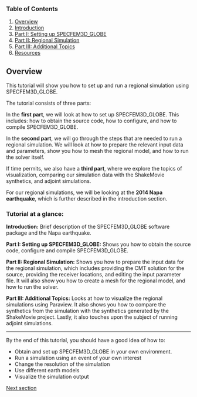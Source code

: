 
### Table of Contents
1. [Overview](/index.md)
2. [Introduction](/intro_specfem.md)
3. [Part I: Setting up SPECFEM3D_GLOBE](/getting_started.md)
4. [Part II: Regional Simulation](/prep_data.md)
5. [Part III: Additional Topics](/partIII.md)
6. [Resources](resources.md)


## Overview

This tutorial will show you how to set up and run a regional simulation using
SPECFEM3D_GLOBE.

The tutorial consists of three parts:

In the **first part**, we will look at how to set up SPECFEM3D_GLOBE. 
This includes: how to obtain the source code, how to configure, and how to 
compile SPECFEM3D_GLOBE.

In the **second part**, we will go through the steps that are needed to run
a regional simulation. We will look at how to prepare the relevant input 
data and parameters, show you how to mesh the regional model, and how to 
run the solver itself.

If time permits, we also have a **third part**, where we explore the topics 
of visualization, comparing our simulation data with the ShakeMovie 
synthetics, and adjoint simulations.

For our regional simulations, we will be looking at the **2014 Napa
earthquake**, which is further described in the introduction section.


### Tutorial at a glance:

**Introduction:** Brief description of the SPECFEM3D_GLOBE software package and the Napa
earthquake.

**Part I: Setting up SPECFEM3D_GLOBE:** Shows you how to obtain the source
code, configure and compile SPECFEM3D_GLOBE.

**Part II: Regional Simulation:** Shows you how to prepare the input data for
the regional simulation, which includes providing the CMT solution for the
source, providing the receiver locations, and editing the input parameter file.
It will also show you how to create a mesh for the regional model, and how to
run the solver.

**Part III: Additional Topics:** Looks at how to visualize the regional
simulations using Paraview. It also shows you how to compare the synthetics
from the simulation with the synthetics generated by the ShakeMovie project.
Lastly, it also touches upon the subject of running adjoint simulations.

---

By the end of this tutorial, you should have a good idea of how to:
* Obtain and set up SPECFEM3D_GLOBE in your own environment.
* Run a simulation using an event of your own interest
* Change the resolution of the simulation
* Use different earth models
* Visualize the simulation output


[Next section](/intro_specfem.md)
